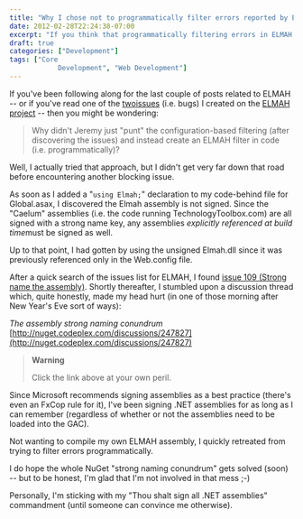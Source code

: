 ```yaml
---
title: "Why I chose not to programmatically filter errors reported by ELMAH"
date: 2012-02-28T22:24:38-07:00
excerpt: "If you think that programmatically filtering errors in ELMAH is as easy as specifying filters in Web.config, you might be in for a surprise."
draft: true
categories: ["Development"]
tags: ["Core 
			Development", "Web Development"]
---
```


If you've been following along for the last couple of posts related to ELMAH
-- or if you've read one of the
[two](http://code.google.com/p/elmah/issues/detail?id=277)[issues](http://code.google.com/p/elmah/issues/detail?id=278) (i.e.
bugs) I created on the [ELMAH project](http://code.google.com/p/elmah)
-- then you might be wondering:

> Why didn't Jeremy just "punt" the configuration-based filtering (after discovering
> the issues) and instead create an ELMAH filter in code (i.e. programmatically)?

Well, I actually tried that approach, but I didn't get very far down that
road before encountering another blocking issue.

As soon as I added a "`using Elmah;`" declaration to my code-behind
file for Global.asax, I discovered the Elmah assembly is not signed. Since the
"Caelum" assemblies (i.e. the code running TechnologyToolbox.com) are all signed
with a strong name key, any assemblies *explicitly referenced at build time*must be signed as well.

Up to that point, I had gotten by using the unsigned Elmah.dll since it was
previously referenced only in the Web.config file.

After a quick search of the issues list for ELMAH, I found
[issue 109 (Strong
name the assembly)](http://code.google.com/p/elmah/issues/detail?id=109). Shortly thereafter, I stumbled upon a discussion thread
which, quite honestly, made my head hurt (in one of those morning after New
Year's Eve sort of ways):

<cite>The assembly strong naming conundrum </cite>
[http://nuget.codeplex.com/discussions/247827](http://nuget.codeplex.com/discussions/247827)

> **Warning**
>
> Click the link above at your own peril.

Since Microsoft recommends signing assemblies as a best practice (there's
even an FxCop rule for it), I've been signing .NET assemblies for as long as
I can remember (regardless of whether or not the assemblies need to be loaded
into the GAC).

Not wanting to compile my own ELMAH assembly, I quickly retreated from trying
to filter errors programmatically.

I do hope the whole NuGet "strong naming conundrum" gets solved (soon) --
but to be honest, I'm glad that I'm not involved in that mess ;-)

Personally, I'm sticking with my "Thou shalt sign all .NET assemblies" commandment
(until someone can convince me otherwise).


